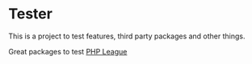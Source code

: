 # Tester
 This is a project to test features, third party packages and other things.

Great packages to test [PHP League](https://thephpleague.com/#packages)
